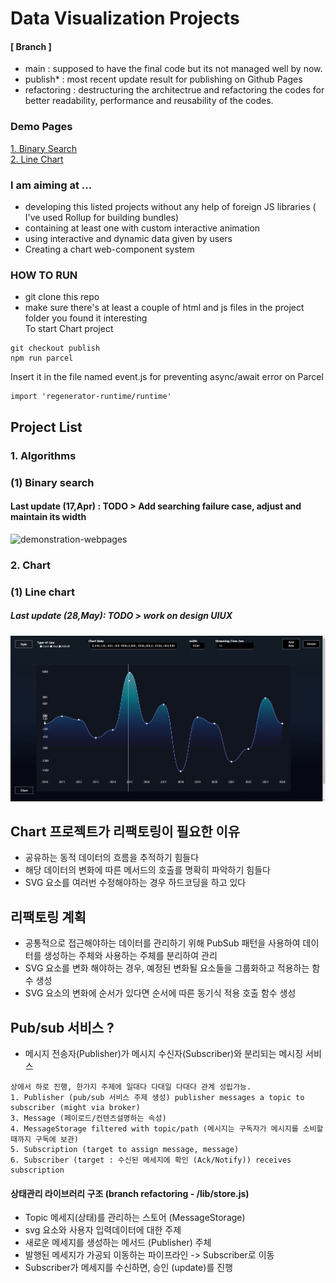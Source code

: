 # Data Visualization Projects 
#### [ Branch ]

- main : supposed to have the final code but its not managed well by now.
- publish* : most recent update result for publishing on Github Pages
- refactoring : destructuring the architectrue and refactoring the codes for better readability, performance and reusability of the codes.

### <strong> Demo Pages </strong> <br />
<a href="https://pikpokjeon.github.io/JS-Data-Visualization-Project/Algorithms/binarySearch.html">1. Binary Search</a> <br />
<a href="https://pikpokjeon.github.io/JS-Data-Visualization-Project/">2. Line Chart</a>

### I am aiming at ... 
- developing this listed projects without any help of foreign JS libraries ( I've used Rollup for building bundles)
- containing at least one with custom interactive animation 
- using interactive and dynamic data given by users 
- Creating a chart web-component system

### HOW TO RUN 
- git clone this repo
- make sure there's at least a couple of html and js files in the project folder you found it interesting <br />
To start Chart project
```
git checkout publish
npm run parcel
```

Insert it in the file named event.js for preventing async/await error on Parcel
```
import 'regenerator-runtime/runtime' 

```


## Project List

### 1. Algorithms 
### (1) Binary search
#### Last update (17,Apr) : TODO > Add searching failure case, adjust and maintain its width

![demonstration-webpages](https://github.com/pikpokjeon/JS-Data-Visualization-Project/blob/main/bs.gif)

### 2. Chart 
### (1) Line chart
##### Last update (28,May): TODO > work on design UIUX

![demonstration-webpages](https://github.com/pikpokjeon/JS-Data-Visualization-Project/blob/publish/linechart.gif)





## Chart 프로젝트가 리팩토링이 필요한 이유
- 공유하는 동적 데이터의 흐름을 추적하기 힘들다
- 해당 데이터의 변화에 따른 메서드의 호출를 명확히 파악하기 힘들다
- SVG 요소를 여러번 수정해야하는 경우 하드코딩을 하고 있다

## 리팩토링 계획
- 공통적으로 접근해야하는 데이터를 관리하기 위해 PubSub 패턴을 사용하여 데이터를 생성하는 주체와 사용하는 주체를 분리하여 관리
- SVG 요소를 변화 해야하는 경우, 예정된 변화될 요소들을 그룹화하고 적용하는 함수 생성
- SVG 요소의 변화에 순서가 있다면 순서에 따른 동기식 적용 호출 함수 생성

## Pub/sub 서비스 ? 
- 메시지 전송자(Publisher)가 메시지 수신자(Subscriber)와 분리되는 메시징 서비스
```
상에서 하로 진행, 한가지 주제에 일대다 다대일 다대다 관계 성립가능.
1. Publisher (pub/sub 서비스 주제 생성) publisher messages a topic to  subscriber (might via broker)
3. Message (페이로드/컨텐츠설명하는 속성) 
4. MessageStorage filtered with topic/path (메시지는 구독자가 메시지를 소비할 때까지 구독에 보관)
5. Subscription (target to assign message, message)
6. Subscriber (target : 수신된 메세지에 확인 (Ack/Notify)) receives subscription 
```
#### 상태관리 라이브러리 구조 (branch refactoring - /lib/store.js)
- Topic 메세지(상태)를 관리하는 스토어 (MessageStorage)
- svg 요소와 사용자 입력데이터에 대한 주제
- 새로운 메세지를 생성하는 메서드 (Publisher) 주체
- 발행된 메세지가 가공되 이동하는 파이프라인 ->  Subscriber로 이동
- Subscriber가 메세지를 수신하면, 승인 (update)를 진행

